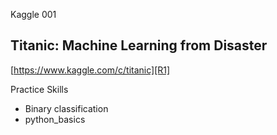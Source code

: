 Kaggle 001

Titanic: Machine Learning from Disaster
---

[https://www.kaggle.com/c/titanic][R1]

Practice Skills
- Binary classification
- python_basics







[R1]: https://www.kaggle.com/c/titanic